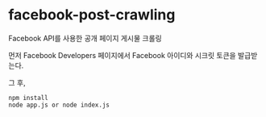 # facebook-post-crawling
Facebook API를 사용한 공개 페이지 게시물 크롤링

먼저 Facebook Developers 페이지에서 Facebook 아이디와 시크릿 토큰을 발급받는다.

그 후,
```
npm install
node app.js or node index.js
```

